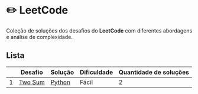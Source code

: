 # ✏️ LeetCode 

Coleção de soluções dos desafios do **LeetCode** com diferentes abordagens e análise de complexidade. 

## Lista 

|   | Desafio | Solução | Dificuldade | Quantidade de soluções |
|---| ----- | -------- | ---------- | --------------------------| 
|1|[Two Sum](https://leetcode.com/problems/two-sum/) | [Python](./array_e_hash/TwoSum.ipynb) |Fácil| 2 | 